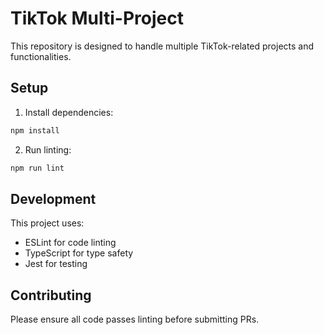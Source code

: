 # TikTok Multi-Project

This repository is designed to handle multiple TikTok-related projects and functionalities.

## Setup

1. Install dependencies:
```bash
npm install
```

2. Run linting:
```bash
npm run lint
```

## Development

This project uses:
- ESLint for code linting
- TypeScript for type safety
- Jest for testing

## Contributing

Please ensure all code passes linting before submitting PRs.
